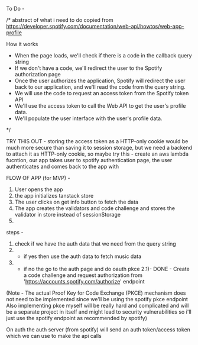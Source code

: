 To Do -

/* abstract of what i need to do copied from https://developer.spotify.com/documentation/web-api/howtos/web-app-profile

How it works
- When the page loads, we'll check if there is a code in the callback query string
- If we don't have a code, we'll redirect the user to the Spotify authorization page
- Once the user authorizes the application, Spotify will redirect the user back to our application, and we'll read the code from the query string.
- We will use the code to request an access token from the Spotify token API
- We'll use the access token to call the Web API to get the user's profile data.
- We'll populate the user interface with the user's profile data.

*/

TRY THIS OUT -
storing the access token as a HTTP-only cookie would be much more secure than saving it to session storage, but we need a backend to attach it as HTTP-only cookie, so maybe try this - create an aws lambda fucntion, our app takes user to spotify authentication page, the user authenticates and comes back to the app with 

FLOW OF APP (for MVP) -
1) User opens the app
2) the app initializes tanstack store
3) The user clicks on get info button to fetch the data
4) The app creates the validators and code challenge and stores the validator in store instead of sessionStorage
5) 

steps - 
1) check if we have the auth data that we need from the query string
2) - if yes then use the auth data to fetch music data
2) - if no the go to the auth page and do oauth pkce
  2.1)- DONE - Create a code challenge and request authorization from 'https://accounts.spotify.com/authorize' endpoint
  


  (Note - The actual Proof Key for Code Exchange (PKCE) mechanism does not need to be implemented since we'll be using the spotify pkce endpoint
  Also implementing pkce myself will be really hard and complicated and will be a separate project in itself and might lead to security vulnerabilities so i'll just use the spotify endpoint as recommended by spotify)

On auth the auth server (from spotify) will send an auth token/access token which we can use to make the api calls

